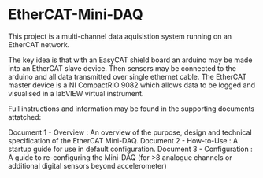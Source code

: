 # EtherCAT-Mini-DAQ

This project is a multi-channel data aquisistion system running on an EtherCAT network.

The key idea is that with an EasyCAT shield board an arduino may be made into an EtherCAT slave device. Then sensors may be connected to the arduino and all data transmitted over single ethernet cable.
The EtherCAT master device is a NI CompactRIO 9082 which allows data to be logged and visualised in a labVIEW virtual instrument. 

Full instructions and information may be found in the supporting documents attatched:

Document 1 - Overview : An overview of the purpose, design and technical specification of the EtherCAT Mini-DAQ.
Document 2 - How-to-Use : A startup guide for use in default configuration.
Document 3 - Configuration : A guide to re-configuring the Mini-DAQ (for >8 analogue channels or additional digital sensors beyond accelerometer)
